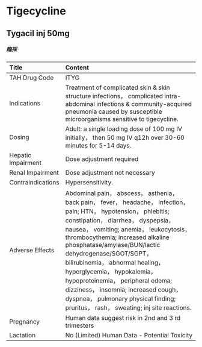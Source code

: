 # Tigecycline

## Tygacil inj 50mg

##### 臨採

| Title              | Content                                                                                                                                                                                                                                                                                                                                                                                                                                                                                                                                |
|:-------------------|:---------------------------------------------------------------------------------------------------------------------------------------------------------------------------------------------------------------------------------------------------------------------------------------------------------------------------------------------------------------------------------------------------------------------------------------------------------------------------------------------------------------------------------------|
| TAH Drug Code      | ITYG                                                                                                                                                                                                                                                                                                                                                                                                                                                                                                                                   |
| Indications        | Treatment of complicated skin & skin structure infections， complicated intra-abdominal infections & community-acquired pneumonia caused by susceptible microorganisms sensitive to tigecycline.                                                                                                                                                                                                                                                                                                                                       |
| Dosing             | Adult: a single loading dose of 100 mg IV initially， then 50 mg IV q12h over 30-60 minutes for 5-14 days.                                                                                                                                                                                                                                                                                                                                                                                                                             |
| Hepatic Impairment | Dose adjustment required                                                                                                                                                                                                                                                                                                                                                                                                                                                                                                               |
| Renal Impairment   | Dose adjustment not necessary                                                                                                                                                                                                                                                                                                                                                                                                                                                                                                          |
| Contraindications  | Hypersensitivity.                                                                                                                                                                                                                                                                                                                                                                                                                                                                                                                      |
| Adverse Effects    | Abdominal pain， abscess， asthenia， back pain， fever， headache， infection， pain; HTN， hypotension， phlebitis; constipation， diarrhea， dyspepsia， nausea， vomiting; anemia， leukocytosis， thrombocythemia; increased alkaline phosphatase/amylase/BUN/lactic dehydrogenase/SGOT/SGPT， bilirubinemia， abnormal healing， hyperglycemia， hypokalemia， hypoproteinemia， peripheral edema; dizziness， insomnia; increased cough， dyspnea， pulmonary physical finding; pruritus， rash， sweating; inj site reactions. |
| Pregnancy          | Human data suggest risk in 2nd and 3 rd trimesters                                                                                                                                                                                                                                                                                                                                                                                                                                                                                     |
| Lactation          | No (Limited) Human Data - Potential Toxicity                                                                                                                                                                                                                                                                                                                                                                                                                                                                                           |

